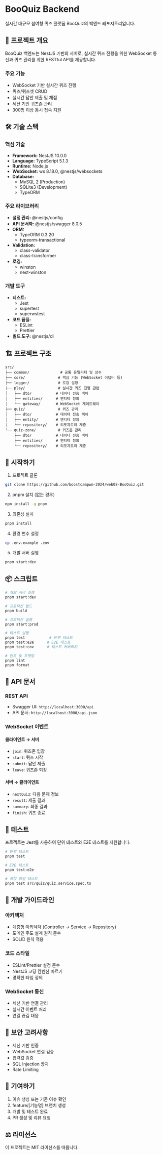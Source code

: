 # BooQuiz Backend

실시간 대규모 참여형 퀴즈 플랫폼 BooQuiz의 백엔드 레포지토리입니다.

## 🎯 프로젝트 개요

BooQuiz 백엔드는 NestJS 기반의 서버로, 실시간 퀴즈 진행을 위한 WebSocket 통신과 퀴즈 관리를 위한 RESTful API를 제공합니다.

### 주요 기능

-   WebSocket 기반 실시간 퀴즈 진행
-   퀴즈/퀴즈셋 CRUD
-   실시간 답안 제출 및 채점
-   세션 기반 퀴즈존 관리
-   300명 이상 동시 접속 지원

## 🛠 기술 스택

### 핵심 기술

-   **Framework:** NestJS 10.0.0
-   **Language:** TypeScript 5.1.3
-   **Runtime:** Node.js
-   **WebSocket:** ws 8.18.0, @nestjs/websockets
-   **Database:**
    -   MySQL 2 (Production)
    -   SQLite3 (Development)
    -   TypeORM

### 주요 라이브러리

-   **설정 관리:** @nestjs/config
-   **API 문서화:** @nestjs/swagger 8.0.5
-   **ORM:**
    -   TypeORM 0.3.20
    -   typeorm-transactional
-   **Validation:**
    -   class-validator
    -   class-transformer
-   **로깅:**
    -   winston
    -   nest-winston

### 개발 도구

-   **테스트:**
    -   Jest
    -   supertest
    -   superwstest
-   **코드 품질:**
    -   ESLint
    -   Prettier
-   **빌드 도구:** @nestjs/cli

## 🏗 프로젝트 구조

```
src/
├── common/              # 공통 유틸리티 및 상수
├── core/               # 핵심 기능 (WebSocket 어댑터 등)
├── logger/             # 로깅 설정
├── play/               # 실시간 퀴즈 진행 관련
│   ├── dto/           # 데이터 전송 객체
│   ├── entities/      # 엔티티 정의
│   └── gateway/       # WebSocket 게이트웨이
├── quiz/               # 퀴즈 관리
│   ├── dto/           # 데이터 전송 객체
│   ├── entity/        # 엔티티 정의
│   └── repository/    # 리포지토리 계층
└── quiz-zone/          # 퀴즈존 관리
    ├── dto/           # 데이터 전송 객체
    ├── entities/      # 엔티티 정의
    └── repository/    # 리포지토리 계층
```

## 🚀 시작하기

1. 프로젝트 클론

```bash
git clone https://github.com/boostcampwm-2024/web08-BooQuiz.git
```

2. pnpm 설치 (없는 경우)

```bash
npm install -g pnpm
```

3. 의존성 설치

```bash
pnpm install
```

4. 환경 변수 설정

```bash
cp .env.example .env
```

5. 개발 서버 실행

```bash
pnpm start:dev
```

## 📦 스크립트

```bash
# 개발 서버 실행
pnpm start:dev

# 프로덕션 빌드
pnpm build

# 프로덕션 실행
pnpm start:prod

# 테스트 실행
pnpm test           # 단위 테스트
pnpm test:e2e      # E2E 테스트
pnpm test:cov      # 테스트 커버리지

# 린트 및 포맷팅
pnpm lint
pnpm format
```

## 📡 API 문서

### REST API

-   Swagger UI: `http://localhost:3000/api`
-   API 문서: `http://localhost:3000/api-json`

### WebSocket 이벤트

#### 클라이언트 → 서버

-   `join`: 퀴즈존 입장
-   `start`: 퀴즈 시작
-   `submit`: 답안 제출
-   `leave`: 퀴즈존 퇴장

#### 서버 → 클라이언트

-   `nextQuiz`: 다음 문제 정보
-   `result`: 제출 결과
-   `summary`: 최종 결과
-   `finish`: 퀴즈 종료

## 🧪 테스트

프로젝트는 Jest를 사용하여 단위 테스트와 E2E 테스트를 지원합니다.

```bash
# 단위 테스트
pnpm test

# E2E 테스트
pnpm test:e2e

# 특정 파일 테스트
pnpm test src/quiz/quiz.service.spec.ts
```

## 📝 개발 가이드라인

### 아키텍처

-   계층형 아키텍처 (Controller → Service → Repository)
-   도메인 주도 설계 원칙 준수
-   SOLID 원칙 적용

### 코드 스타일

-   ESLint/Prettier 설정 준수
-   NestJS 코딩 컨벤션 따르기
-   명확한 타입 정의

### WebSocket 통신

-   세션 기반 연결 관리
-   실시간 이벤트 처리
-   연결 끊김 대응

## 🔐 보안 고려사항

-   세션 기반 인증
-   WebSocket 연결 검증
-   입력값 검증
-   SQL Injection 방지
-   Rate Limiting

## 🤝 기여하기

1. 이슈 생성 또는 기존 이슈 확인
2. feature/[기능명] 브랜치 생성
3. 개발 및 테스트 완료
4. PR 생성 및 리뷰 요청

## ⚖️ 라이선스

이 프로젝트는 MIT 라이선스를 따릅니다.
